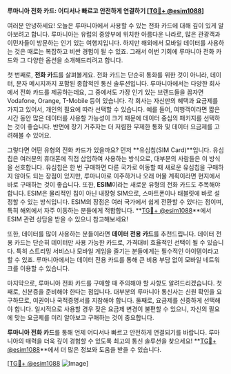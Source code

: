 **루마니아 전화 카드: 어디서나 빠르고 안전하게 연결하기 [[TG💪+ @esim1088](https://t.me/s/esim1088)]**

여러분 안녕하세요! 오늘은 루마니아에서 사용할 수 있는 전화 카드에 대해 깊이 있게 알아보려고 합니다. 루마니아는 유럽의 중앙부에 위치한 아름다운 나라로, 많은 관광객과 이민자들이 방문하는 인기 있는 여행지입니다. 하지만 해외에서 모바일 데이터를 사용하는 것은 때로는 복잡하고 비싼 경험이 될 수 있죠. 그래서 이번 기회에 루마니아 전화 카드와 그 다양한 옵션을 소개해드리려고 합니다.

첫 번째로, **전화 카드**를 살펴볼게요. 전화 카드는 단순히 통화를 위한 것이 아니라, 데이터, 문자 메시지까지 포함된 종합적인 통신 솔루션입니다. 루마니아에서는 다양한 회사에서 전화 카드를 제공하는데요, 그 중에서도 가장 인기 있는 브랜드들을 꼽자면 Vodafone, Orange, T-Mobile 등이 있습니다. 각 회사는 자신만의 혜택과 요금제를 가지고 있어서, 개인의 필요에 따라 선택할 수 있습니다. 예를 들어, 여행객이라면 짧은 시간 동안 많은 데이터를 사용할 가능성이 크기 때문에 데이터 중심의 패키지를 선택하는 것이 좋습니다. 반면에 장기 거주자는 더 저렴한 무제한 통화 및 데이터 요금제를 고려해볼 수 있어요.

그렇다면 어떤 유형의 전화 카드가 있을까요? 먼저 **유심칩(SIM Card)**입니다. 유심칩은 여러분의 휴대폰에 직접 삽입하여 사용하는 방식으로, 대부분의 사람들은 이 방식을 선호합니다. 유심칩은 한 번 구매하면 다른 국가로 이동할 때 새로운 유심칩을 구매하지 않아도 되는 장점이 있지만, 루마니아로 이주하거나 오래 머물 계획이라면 현지에서 바로 구매하는 것이 좋습니다. 또한, **ESIM**이라는 새로운 유형의 전화 카드도 주목해야 합니다. ESIM은 물리적인 칩이 아닌 내장형 SIM으로, 스마트폰이나 태블릿에 바로 설정할 수 있는 방식입니다. ESIM의 장점은 여러 국가에서 쉽게 전환할 수 있다는 점이며, 특히 해외에서 자주 이동하는 분들에게 적합합니다. **[TG💪+ @esim1088](https://t.me/s/esim1088)**에서 ESIM 관련 상담을 받을 수 있으니 참고해보세요!

또한, 데이터를 많이 사용하는 분들이라면 **데이터 전용 카드**를 추천드립니다. 데이터 전용 카드는 단순히 데이터만 사용 가능한 카드로, 가격대비 효율적인 선택이 될 수 있습니다. 특히 스트리밍 서비스나 모바일 게임을 즐기는 분들에게는 필수적인 아이템이라고 할 수 있죠. 루마니아에서는 데이터 전용 카드를 통해 큰 비용 부담 없이 모바일 네트워크를 이용할 수 있습니다.

마지막으로, 루마니아 전화 카드를 구매할 때 주의해야 할 사항도 알려드리겠습니다. 첫째로, 신분증을 준비해야 한다는 점입니다. 대부분의 루마니아 통신사는 신원 확인을 요구하므로, 여권이나 국적증명서를 지참해야 합니다. 둘째로, 요금제를 신중하게 선택해야 합니다. 일시적으로 사용할 경우 잦은 요금제 변경이 불편할 수 있으니, 자신의 필요에 맞는 요금제를 미리 알아보고 구매하는 것이 중요합니다.

**루마니아 전화 카드**를 통해 언제 어디서나 빠르고 안전하게 연결되기를 바랍니다. 루마니아의 매력을 더욱 깊이 경험할 수 있도록 최고의 통신 솔루션을 찾으세요! **[TG💪+ @esim1088](https://t.me/s/esim1088)**에서 더 많은 정보와 도움을 받을 수 있습니다.

[[TG💪+ @esim1088](https://t.me/s/esim1088) ![Image](https://i.postimg.cc/Y0z9fWf4/image.png)]